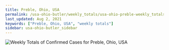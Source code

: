 ```yaml
---
title: Preble, Ohio, USA
permalink: /usa-ohio-butler/weekly_totals/usa-ohio-preble-weekly_totals.html
last_updated: Aug 2, 2021
keywords: ["Preble, Ohio, USA", "weekly totals"]
sidebar: usa-ohio-butler_sidebar
---
```


![Weekly Totals of Confirmed Cases for Preble, Ohio, USA](/covid_tracker/images/graphs/usa-ohio-preble-weekly_totals_graph.png)
